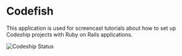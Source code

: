 Codefish
======================

This application is used for screencast tutorials about how to set up Codeship projects with Ruby on Rails applications.

![Codeship Status](https://www.codeship.io/projects/b09b5fd0-560e-0131-8b70-5abb769c8f3b/status)
